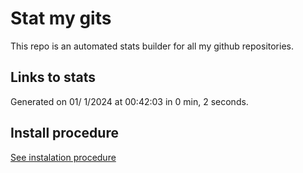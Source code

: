 # Stat my gits

This repo is an automated stats builder for all my github repositories.

## Links to stats


Generated on 01/ 1/2024 at 00:42:03 in 0 min, 2 seconds.

## Install procedure

[See instalation procedure](./src/install.md)
